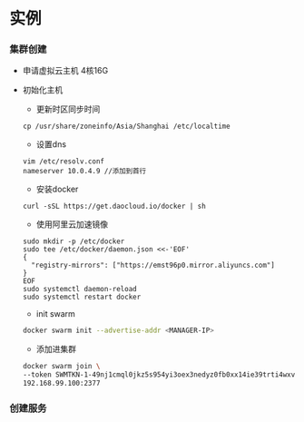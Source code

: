 # 实例
### 集群创建
- 申请虚拟云主机 4核16G
- 初始化主机
  - 更新时区同步时间
  ```shell
  cp /usr/share/zoneinfo/Asia/Shanghai /etc/localtime
  ```
  - 设置dns
  ```shell
  vim /etc/resolv.conf
  nameserver 10.0.4.9 //添加到首行
  ```
  - 安装docker
  ```shell
  curl -sSL https://get.daocloud.io/docker | sh
  ```
  - 使用阿里云加速镜像
  ```shell
  sudo mkdir -p /etc/docker
  sudo tee /etc/docker/daemon.json <<-'EOF'
  {
    "registry-mirrors": ["https://emst96p0.mirror.aliyuncs.com"]
  }
  EOF
  sudo systemctl daemon-reload
  sudo systemctl restart docker
  ```
  - init swarm
  ```bash
  docker swarm init --advertise-addr <MANAGER-IP>
  ```

  - 添加进集群  
  ```bash
  docker swarm join \
  --token SWMTKN-1-49nj1cmql0jkz5s954yi3oex3nedyz0fb0xx14ie39trti4wxv-8vxv8rssmk743ojnwacrr2e7c \
  192.168.99.100:2377
  ```

### 创建服务


